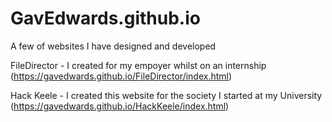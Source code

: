 # GavEdwards.github.io

A few of websites I have designed and developed

FileDirector - I created for my empoyer whilst on an internship (https://gavedwards.github.io/FileDirector/index.html)

Hack Keele - I created this website for the society I started at my University (https://gavedwards.github.io/HackKeele/index.html)
